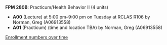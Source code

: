 **FPM 280B**: Practicum/Health Behavior II (4 units)

- **A00** (Lecture) at 5:00 pm–9:00 pm on Tuesday at RCLAS R106 by Norman, Greg (A06913558)
- **A01** (Practicum) (time and location TBA) by Norman, Greg (A06913558)

[Enrollment numbers over time](./FPM280B.tsv)
